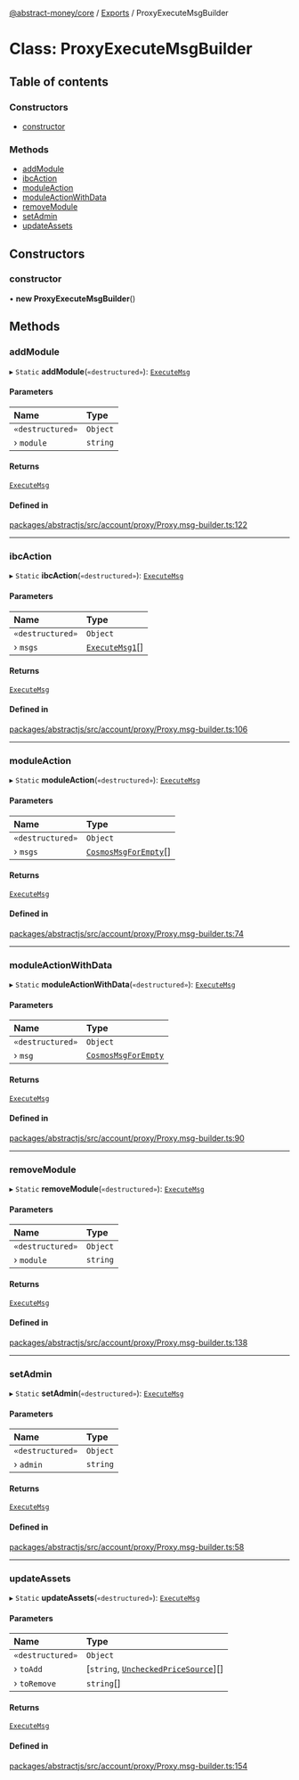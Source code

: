 [@abstract-money/core](../README.md) / [Exports](../modules.md) / ProxyExecuteMsgBuilder

# Class: ProxyExecuteMsgBuilder

## Table of contents

### Constructors

- [constructor](ProxyExecuteMsgBuilder.md#constructor)

### Methods

- [addModule](ProxyExecuteMsgBuilder.md#addmodule)
- [ibcAction](ProxyExecuteMsgBuilder.md#ibcaction)
- [moduleAction](ProxyExecuteMsgBuilder.md#moduleaction)
- [moduleActionWithData](ProxyExecuteMsgBuilder.md#moduleactionwithdata)
- [removeModule](ProxyExecuteMsgBuilder.md#removemodule)
- [setAdmin](ProxyExecuteMsgBuilder.md#setadmin)
- [updateAssets](ProxyExecuteMsgBuilder.md#updateassets)

## Constructors

### constructor

• **new ProxyExecuteMsgBuilder**()

## Methods

### addModule

▸ `Static` **addModule**(`«destructured»`): [`ExecuteMsg`](../modules/ProxyTypes.md#executemsg)

#### Parameters

| Name | Type |
| :------ | :------ |
| `«destructured»` | `Object` |
| › `module` | `string` |

#### Returns

[`ExecuteMsg`](../modules/ProxyTypes.md#executemsg)

#### Defined in

[packages/abstractjs/src/account/proxy/Proxy.msg-builder.ts:122](https://github.com/AbstractSDK/frontend/blob/07410073/packages/abstractjs/src/account/proxy/Proxy.msg-builder.ts#L122)

___

### ibcAction

▸ `Static` **ibcAction**(`«destructured»`): [`ExecuteMsg`](../modules/ProxyTypes.md#executemsg)

#### Parameters

| Name | Type |
| :------ | :------ |
| `«destructured»` | `Object` |
| › `msgs` | [`ExecuteMsg1`](../modules/ProxyTypes.md#executemsg1)[] |

#### Returns

[`ExecuteMsg`](../modules/ProxyTypes.md#executemsg)

#### Defined in

[packages/abstractjs/src/account/proxy/Proxy.msg-builder.ts:106](https://github.com/AbstractSDK/frontend/blob/07410073/packages/abstractjs/src/account/proxy/Proxy.msg-builder.ts#L106)

___

### moduleAction

▸ `Static` **moduleAction**(`«destructured»`): [`ExecuteMsg`](../modules/ProxyTypes.md#executemsg)

#### Parameters

| Name | Type |
| :------ | :------ |
| `«destructured»` | `Object` |
| › `msgs` | [`CosmosMsgForEmpty`](../modules/ProxyTypes.md#cosmosmsgforempty)[] |

#### Returns

[`ExecuteMsg`](../modules/ProxyTypes.md#executemsg)

#### Defined in

[packages/abstractjs/src/account/proxy/Proxy.msg-builder.ts:74](https://github.com/AbstractSDK/frontend/blob/07410073/packages/abstractjs/src/account/proxy/Proxy.msg-builder.ts#L74)

___

### moduleActionWithData

▸ `Static` **moduleActionWithData**(`«destructured»`): [`ExecuteMsg`](../modules/ProxyTypes.md#executemsg)

#### Parameters

| Name | Type |
| :------ | :------ |
| `«destructured»` | `Object` |
| › `msg` | [`CosmosMsgForEmpty`](../modules/ProxyTypes.md#cosmosmsgforempty) |

#### Returns

[`ExecuteMsg`](../modules/ProxyTypes.md#executemsg)

#### Defined in

[packages/abstractjs/src/account/proxy/Proxy.msg-builder.ts:90](https://github.com/AbstractSDK/frontend/blob/07410073/packages/abstractjs/src/account/proxy/Proxy.msg-builder.ts#L90)

___

### removeModule

▸ `Static` **removeModule**(`«destructured»`): [`ExecuteMsg`](../modules/ProxyTypes.md#executemsg)

#### Parameters

| Name | Type |
| :------ | :------ |
| `«destructured»` | `Object` |
| › `module` | `string` |

#### Returns

[`ExecuteMsg`](../modules/ProxyTypes.md#executemsg)

#### Defined in

[packages/abstractjs/src/account/proxy/Proxy.msg-builder.ts:138](https://github.com/AbstractSDK/frontend/blob/07410073/packages/abstractjs/src/account/proxy/Proxy.msg-builder.ts#L138)

___

### setAdmin

▸ `Static` **setAdmin**(`«destructured»`): [`ExecuteMsg`](../modules/ProxyTypes.md#executemsg)

#### Parameters

| Name | Type |
| :------ | :------ |
| `«destructured»` | `Object` |
| › `admin` | `string` |

#### Returns

[`ExecuteMsg`](../modules/ProxyTypes.md#executemsg)

#### Defined in

[packages/abstractjs/src/account/proxy/Proxy.msg-builder.ts:58](https://github.com/AbstractSDK/frontend/blob/07410073/packages/abstractjs/src/account/proxy/Proxy.msg-builder.ts#L58)

___

### updateAssets

▸ `Static` **updateAssets**(`«destructured»`): [`ExecuteMsg`](../modules/ProxyTypes.md#executemsg)

#### Parameters

| Name | Type |
| :------ | :------ |
| `«destructured»` | `Object` |
| › `toAdd` | [`string`, [`UncheckedPriceSource`](../modules/ProxyTypes.md#uncheckedpricesource)][] |
| › `toRemove` | `string`[] |

#### Returns

[`ExecuteMsg`](../modules/ProxyTypes.md#executemsg)

#### Defined in

[packages/abstractjs/src/account/proxy/Proxy.msg-builder.ts:154](https://github.com/AbstractSDK/frontend/blob/07410073/packages/abstractjs/src/account/proxy/Proxy.msg-builder.ts#L154)
